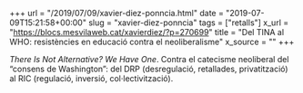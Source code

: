 +++
url = "/2019/07/09/xavier-diez-ponncia.html"
date = "2019-07-09T15:21:58+00:00"
slug = "xavier-diez-ponncia"
tags = ["retalls"]
x_url = "https://blocs.mesvilaweb.cat/xavierdiez/?p=270699"
title = "Del TINA al WHO: resistències en educació contra el neoliberalisme"
x_source = ""
+++


*There Is Not Alternative? We Have One*. Contra el catecisme neoliberal del “consens de Washington”: del DRP (desregulació, retallades, privatització) al RIC (regulació, inversió, col·lectivització).
